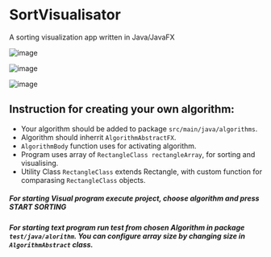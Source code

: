 # SortVisualisator
A sorting visualization app written in Java/JavaFX

![image](https://github.com/TRoUkI/SortVisualisator/assets/47295089/b580b282-5038-4e1d-bda1-358c37ebaadd)

![image](https://github.com/TRoUkI/SortVisualisator/assets/47295089/602beac7-a008-4869-bff4-9b3401e17cef)

![image](https://github.com/TRoUkI/SortVisualisator/assets/47295089/e65185a1-b29c-4113-88b8-e2d30bd91758)

## Instruction for creating your own algorithm:
- Your algorithm should be added to package `src/main/java/algorithms`.
- Algorithm should inherrit `AlgorithmAbstractFX`.
- `AlgorithmBody` function uses for activating algorithm.
- Program uses array of `RectangleClass rectangleArray`, for sorting and visualising.
- Utility Class `RectangleClass` extends Rectangle, with custom function for comparasing `RectangleClass` objects.

##### For starting Visual program execute project, choose algorithm and press **START SORTING** 
##### For starting text program run test from chosen Algorithm in package `test/java/alorithm`. You can configure array size by changing size in `AlgorithmAbstract` class.
